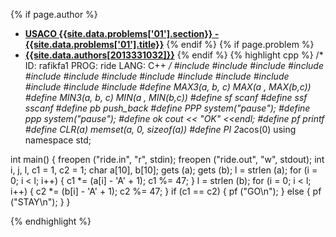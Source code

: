 <a name="2013331032.01"></a>

{% if page.author %}
- **[USACO {{site.data.problems['01'].section}} - {{site.data.problems['01'].title}}]({{site.baseurl}}/problem/01)**
{% endif %}
{% if page.problem %}
- **[{{site.data.authors[2013331032]}}]({{site.baseurl}}/author/2013331032)**
{% endif %}
{% highlight cpp %}
/*
ID: rafikfa1
PROG: ride
LANG: C++
*/
#include <cstdio>
#include <iostream>
#include <string>
#include <cstring>
#include <cmath>
#include <ctime>
#include <cstdlib>
#include <algorithm>
#include <new>
#include <vector>
#include <stack>
#include <queue>
#include <map>
#include <set>
#define MAX3(a, b, c) MAX(a , MAX(b,c))
#define MIN3(a, b, c) MIN(a , MIN(b,c))
#define sf scanf
#define ssf sscanf
#define pb push_back
#define PPP system("pause");
#define ppp system("pause");
#define ok cout << "OK" <<endl;
#define pf printf
#define CLR(a) memset(a, 0, sizeof(a))
#define PI 2*acos(0)
using namespace std;

int main() {
    freopen ("ride.in", "r", stdin);
    freopen ("ride.out", "w", stdout);
    int i, j, l, c1 = 1, c2 = 1;
    char a[10],  b[10];
    gets (a);
    gets (b);
    l = strlen (a);
    for (i = 0; i < l; i++) {
        c1 *= (a[i] - 'A' + 1);
        c1 %= 47;
    }
    l = strlen (b);
    for (i = 0; i < l; i++) {
        c2 *= (b[i] - 'A' + 1);
        c2 %= 47;
    }
    if (c1 == c2) {
        pf ("GO\n");
    } else {
        pf ("STAY\n");
    }
}

{% endhighlight %}